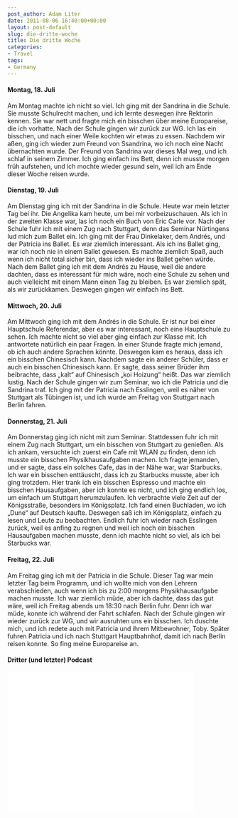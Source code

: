 ```yaml
---
post_author: Adam Liter
date: 2011-08-06 16:40:00+00:00
layout: post-default
slug: die-dritte-woche
title: Die dritte Woche
categories:
- Travel
tags:
- Germany
---
```


#### Montag, 18. Juli
Am Montag machte ich nicht so viel. Ich ging mit der Sandrina in die Schule. Sie musste Schulrecht machen, und ich lernte deswegen ihre Rektorin kennen. Sie war nett und fragte mich ein bisschen über meine Europareise, die ich vorhatte. Nach der Schule gingen wir zurück zur WG. Ich las ein bisschen, und nach einer Weile kochten wir etwas zu essen. Nachdem wir aßen, ging ich wieder zum Freund von Ssandrina, wo ich noch eine Nacht übernachten wurde. Der Freund von Sandrina war dieses Mal weg, und ich schlaf in seinem Zimmer. Ich ging einfach ins Bett, denn ich musste morgen früh aufstehen, und ich mochte wieder gesund sein, weil ich am Ende dieser Woche reisen wurde.

#### Dienstag, 19. Juli
Am Dienstag ging ich mit der Sandrina in die Schule. Heute war mein letzter Tag bei ihr. Die Angelika kam heute, um bei mir vorbeizuschauen. Als ich in der zweiten Klasse war, las ich noch ein Buch von Eric Carle vor. Nach der Schule fuhr ich mit einem Zug nach Stuttgart, denn das Seminar Nürtingens lud mich zum Ballet ein. Ich ging mit der Frau Dinkelaker, dem Andrés, und der Patricia ins Ballet. Es war ziemlich interessant. Als ich ins Ballet ging, war ich noch nie in einem Ballet gewesen. Es machte ziemlich Spaß, auch wenn ich nicht total sicher bin, dass ich wieder ins Ballet gehen würde. Nach dem Ballet ging ich mit dem Andrés zu Hause, weil die andere dachten, dass es interessant für mich wäre, noch eine Schule zu sehen und auch vielleicht mit einem Mann einen Tag zu bleiben. Es war ziemlich spät, als wir zurückkamen. Deswegen gingen wir einfach ins Bett.

#### Mittwoch, 20. Juli
Am Mittwoch ging ich mit dem Andrés in die Schule. Er ist nur bei einer Hauptschule Referendar, aber es war interessant, noch eine Hauptschule zu sehen. Ich machte nicht so viel aber ging einfach zur Klasse mit. Ich antwortete natürlich ein paar Fragen. In einer Stunde fragte mich jemand, ob ich auch andere Sprachen könnte. Deswegen kam es heraus, dass ich ein bisschen Chinesisch kann. Nachdem sagte ein anderer Schüler, dass er auch ein bisschen Chinesisch kann. Er sagte, dass seiner Brüder ihm beibrachte, dass „kalt“ auf Chinesisch „koi Hoizung“ heißt. Das war ziemlich lustig. Nach der Schule gingen wir zum Seminar, wo ich die Patricia und die Sandrina traf. Ich ging mit der Patricia nach Esslingen, weil es näher von Stuttgart als Tübingen ist, und ich wurde am Freitag von Stuttgart nach Berlin fahren.

#### Donnerstag, 21. Juli
Am Donnerstag ging ich nicht mit zum Seminar. Stattdessen fuhr ich mit einem Zug nach Stuttgart, um ein bisschen von Stuttgart zu genießen. Als ich ankam, versuchte ich zuerst ein Cafe mit WLAN zu finden, denn ich musste ein bisschen Physikhausaufgaben machen. Ich fragte jemanden, und er sagte, dass ein solches Cafe, das in der Nähe war, war Starbucks. Ich war ein bisschen enttäuscht, dass ich zu Starbucks musste, aber ich ging trotzdem. Hier trank ich ein bisschen Espresso und machte ein bisschen Hausaufgaben, aber ich konnte es nicht, und ich ging endlich los, um einfach um Stuttgart herumzulaufen. Ich verbrachte viele Zeit auf der Königsstraße, besonders im Königsplatz. Ich fand einen Buchladen, wo ich „Dune“ auf Deutsch kaufte. Deswegen saß ich im Königsplatz, einfach zu lesen und Leute zu beobachten. Endlich fuhr ich wieder nach Esslingen zurück, weil es anfing zu regnen und weil ich noch ein bisschen Hausaufgaben machen musste, denn ich machte nicht so viel, als ich bei Starbucks war.

#### Freitag, 22. Juli
Am Freitag ging ich mit der Patricia in die Schule. Dieser Tag war mein letzter Tag beim Programm, und ich wollte mich von den Lehrern verabschieden, auch wenn ich bis zu 2:00 morgens Physikhausaufgabe machen musste. Ich war ziemlich müde, aber ich dachte, dass das gut wäre, weil ich Freitag abends um 18:30 nach Berlin fuhr. Denn ich war müde, konnte ich während der Fahrt schlafen. Nach der Schule gingen wir wieder zurück zur WG, und wir ausruhten uns ein bisschen. Ich duschte mich, und ich redete auch mit Patricia und ihrem Mitbewohner, Toby. Später fuhren Patricia und ich nach Stuttgart Hauptbahnhof, damit ich nach Berlin reisen konnte. So fing meine Europareise an.

#### Dritter (und letzter) Podcast

<div class="embed-video-center">
	<iframe width="420" height="315" src="//www.youtube.com/embed/DCbh3lfPQbU?rel=0" frameborder="0" allowfullscreen></iframe>
</div>